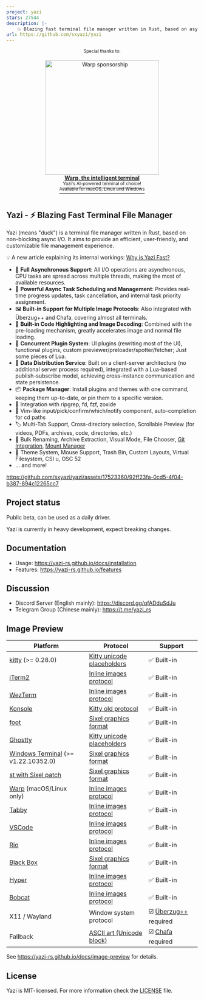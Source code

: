 ```yaml
---
project: yazi
stars: 27544
description: |-
    💥 Blazing fast terminal file manager written in Rust, based on async I/O.
url: https://github.com/sxyazi/yazi
---
```


<div align="center">
  <sup>Special thanks to:</sup>
  <br><br>
  <a href="https://www.warp.dev/?utm_source=github&utm_medium=referral&utm_campaign=yazi" target="_blank">
    <img alt="Warp sponsorship" width="300" src="https://github.com/user-attachments/assets/c7f141e7-9751-407d-bb0e-d6f2c487b34f">
    <br>
    <b>Warp, the intelligent terminal</b>
    <br>
    <sup>Yazi's AI-powered terminal of choice!<br>Available for macOS, Linux and Windows</sup>
  </a>
</div>

<br>

## Yazi - ⚡️ Blazing Fast Terminal File Manager

Yazi (means "duck") is a terminal file manager written in Rust, based on non-blocking async I/O. It aims to provide an efficient, user-friendly, and customizable file management experience.

💡 A new article explaining its internal workings: [Why is Yazi Fast?](https://yazi-rs.github.io/blog/why-is-yazi-fast)

- 🚀 **Full Asynchronous Support**: All I/O operations are asynchronous, CPU tasks are spread across multiple threads, making the most of available resources.
- 💪 **Powerful Async Task Scheduling and Management**: Provides real-time progress updates, task cancellation, and internal task priority assignment.
- 🖼️ **Built-in Support for Multiple Image Protocols**: Also integrated with Überzug++ and Chafa, covering almost all terminals.
- 🌟 **Built-in Code Highlighting and Image Decoding**: Combined with the pre-loading mechanism, greatly accelerates image and normal file loading.
- 🔌 **Concurrent Plugin System**: UI plugins (rewriting most of the UI), functional plugins, custom previewer/preloader/spotter/fetcher; Just some pieces of Lua.
- 📡 **Data Distribution Service**: Built on a client-server architecture (no additional server process required), integrated with a Lua-based publish-subscribe model, achieving cross-instance communication and state persistence.
- 📦 **Package Manager**: Install plugins and themes with one command, keeping them up-to-date, or pin them to a specific version.
- 🧰 Integration with ripgrep, fd, fzf, zoxide
- 💫 Vim-like input/pick/confirm/which/notify component, auto-completion for cd paths
- 🏷️ Multi-Tab Support, Cross-directory selection, Scrollable Preview (for videos, PDFs, archives, code, directories, etc.)
- 🔄 Bulk Renaming, Archive Extraction, Visual Mode, File Chooser, [Git Integration](https://github.com/yazi-rs/plugins/tree/main/git.yazi), [Mount Manager](https://github.com/yazi-rs/plugins/tree/main/mount.yazi)
- 🎨 Theme System, Mouse Support, Trash Bin, Custom Layouts, Virtual Filesystem, CSI u, OSC 52
- ... and more!

https://github.com/sxyazi/yazi/assets/17523360/92ff23fa-0cd5-4f04-b387-894c12265cc7

## Project status

Public beta, can be used as a daily driver.

Yazi is currently in heavy development, expect breaking changes.

## Documentation

- Usage: https://yazi-rs.github.io/docs/installation
- Features: https://yazi-rs.github.io/features

## Discussion

- Discord Server (English mainly): https://discord.gg/qfADduSdJu
- Telegram Group (Chinese mainly): https://t.me/yazi_rs

## Image Preview

| Platform                                                                     | Protocol                               | Support                                               |
| ---------------------------------------------------------------------------- | -------------------------------------- | ----------------------------------------------------- |
| [kitty](https://github.com/kovidgoyal/kitty) (>= 0.28.0)                     | [Kitty unicode placeholders][kgp]      | ✅ Built-in                                           |
| [iTerm2](https://iterm2.com)                                                 | [Inline images protocol][iip]          | ✅ Built-in                                           |
| [WezTerm](https://github.com/wez/wezterm)                                    | [Inline images protocol][iip]          | ✅ Built-in                                           |
| [Konsole](https://invent.kde.org/utilities/konsole)                          | [Kitty old protocol][kgp-old]          | ✅ Built-in                                           |
| [foot](https://codeberg.org/dnkl/foot)                                       | [Sixel graphics format][sixel]         | ✅ Built-in                                           |
| [Ghostty](https://github.com/ghostty-org/ghostty)                            | [Kitty unicode placeholders][kgp]      | ✅ Built-in                                           |
| [Windows Terminal](https://github.com/microsoft/terminal) (>= v1.22.10352.0) | [Sixel graphics format][sixel]         | ✅ Built-in                                           |
| [st with Sixel patch](https://github.com/bakkeby/st-flexipatch)              | [Sixel graphics format][sixel]         | ✅ Built-in                                           |
| [Warp](https://www.warp.dev) (macOS/Linux only)                              | [Inline images protocol][iip]          | ✅ Built-in                                           |
| [Tabby](https://github.com/Eugeny/tabby)                                     | [Inline images protocol][iip]          | ✅ Built-in                                           |
| [VSCode](https://github.com/microsoft/vscode)                                | [Inline images protocol][iip]          | ✅ Built-in                                           |
| [Rio](https://github.com/raphamorim/rio)                                     | [Inline images protocol][iip]          | ✅ Built-in                                           |
| [Black Box](https://gitlab.gnome.org/raggesilver/blackbox)                   | [Sixel graphics format][sixel]         | ✅ Built-in                                           |
| [Hyper](https://github.com/vercel/hyper)                                     | [Inline images protocol][iip]          | ✅ Built-in                                           |
| [Bobcat](https://github.com/ismail-yilmaz/Bobcat)                            | [Inline images protocol][iip]          | ✅ Built-in                                           |
| X11 / Wayland                                                                | Window system protocol                 | ☑️ [Überzug++][ueberzug] required                     |
| Fallback                                                                     | [ASCII art (Unicode block)][ascii-art] | ☑️ [Chafa][chafa] required                            |

See https://yazi-rs.github.io/docs/image-preview for details.

<!-- Protocols -->

[kgp]: https://sw.kovidgoyal.net/kitty/graphics-protocol/#unicode-placeholders
[kgp-old]: https://github.com/sxyazi/yazi/blob/main/yazi-adapter/src/drivers/kgp_old.rs
[iip]: https://iterm2.com/documentation-images.html
[sixel]: https://www.vt100.net/docs/vt3xx-gp/chapter14.html
[ascii-art]: https://en.wikipedia.org/wiki/ASCII_art

<!-- Dependencies -->

[ueberzug]: https://github.com/jstkdng/ueberzugpp
[chafa]: https://hpjansson.org/chafa/

## License

Yazi is MIT-licensed. For more information check the [LICENSE](LICENSE) file.

